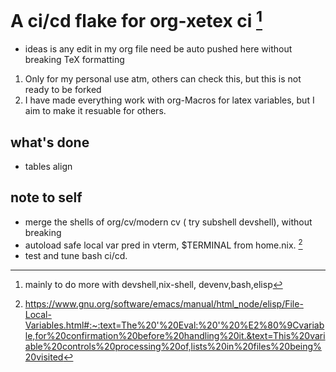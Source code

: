 # A ci/cd flake for org-xetex ci [^1]

- ideas is any edit in my org file need be auto pushed here without breaking TeX formatting
1. Only for my personal use atm, others can check this, but this is not ready to be forked
2. I have made everything work with org-Macros for latex variables, but I aim to make it resuable for others.

## what's done
- tables align
## note to self
- merge the shells of org/cv/modern cv ( try subshell devshell), without breaking
- autoload safe local var pred in vterm, $TERMINAL from home.nix. [^2]
- test and tune bash ci/cd. 

[^1]: mainly to do more with devshell,nix-shell, devenv,bash,elisp
[^2]: https://www.gnu.org/software/emacs/manual/html_node/elisp/File-Local-Variables.html#:~:text=The%20'%20Eval:%20'%20%E2%80%9Cvariable,for%20confirmation%20before%20handling%20it.&text=This%20variable%20controls%20processing%20of,lists%20in%20files%20being%20visited
